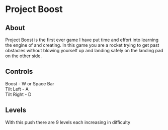 # Project Boost
## About
Project Boost is the first ever game I have put time and effort into learning the engine of and creating. In this game you are a rocket trying to get past obstacles without blowing yourself up and landing safely on the landing pad on the other side.

## Controls
Boost - W or Space Bar <br/>
Tilt Left - A <br/>
Tilt Right - D

## Levels
With this push there are 9 levels each increasing in difficulty

